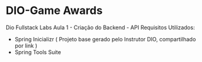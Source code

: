 # DIO-Game Awards
Dio Fullstack Labs
Aula 1 -  Criação do Backend - API
Requisitos Utilizados:
- Spring Inicializr ( Projeto base gerado pelo Instrutor DIO, compartilhado por link ) 
- Spring Tools Suite
